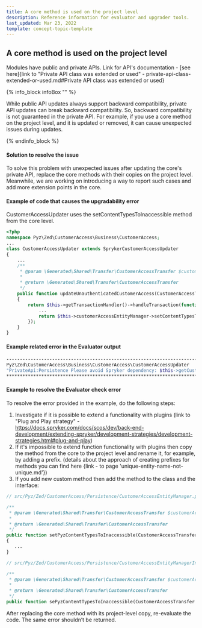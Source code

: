 ```yaml
---
title: A core method is used on the project level
description: Reference information for evaluator and upgrader tools.
last_updated: Mar 23, 2022
template: concept-topic-template
---
```


## A core method is used on the project level

Modules have public and private APIs. Link for API's documentation - [see here]{link to "Private API class was extended or used" - private-api-class-extended-or-used.md#Private API class was extended or used}

{% info_block infoBox "" %}

While public API updates always support backward compatibility, private API updates can break backward compatibility. So, backward compatibility is not guaranteed in the private API. For example, if you use a core method on the project level, and it is updated or removed, it can cause unexpected issues during updates.

{% endinfo_block %}

#### Solution to resolve the issue

To solve this problem with unexpected issues after updating the core's private API, replace the core methods with their copies on the project level.
Meanwhile, we are working on introducing a way to report such cases and add more extension points in the core.

#### Example of code that causes the upgradability error

CustomerAccessUpdater uses the setContentTypesToInaccessible method from the core level.

```php
<?php
namespace Pyz\Zed\CustomerAccess\Business\CustomerAccess;
...
class CustomerAccessUpdater extends SprykerCustomerAccessUpdater
{
    ...
    /**
     * @param \Generated\Shared\Transfer\CustomerAccessTransfer $customerAccessTransfer
     *
     * @return \Generated\Shared\Transfer\CustomerAccessTransfer
     */
    public function updateUnauthenticatedCustomerAccess(CustomerAccessTransfer $customerAccessTransfer): CustomerAccessTransfer
    {
        return $this->getTransactionHandler()->handleTransaction(function () use ($customerAccessTransfer) {
            ...
            return $this->customerAccessEntityManager->setContentTypesToInaccessible($customerAccessTransfer);
        });
    }
}
```

#### Example related error in the Evaluator output

```bash
------------------------------------------------------------------------------------------------------------------------
Pyz\Zed\CustomerAccess\Business\CustomerAccess\CustomerAccessUpdater
"PrivateApi:Persistence Please avoid Spryker dependency: $this->getCustomerAccessEntityByContentType(...)"
************************************************************************************************************************
```

#### Example to resolve the Evaluator check error

To resolve the error provided in the example, do the following steps:
1. Investigate if it is possible to extend a functionality with plugins (link to "Plug and Play strategy" - https://docs.spryker.com/docs/scos/dev/back-end-development/extending-spryker/development-strategies/development-strategies.html#plug-and-play)
2. If it's impossible to extend function functionality with plugins then copy the method from the core to the project level and rename it, for example, by adding a prefix. (details about the approach of creating prefixes for methods you can find here {link - to page 'unique-entity-name-not-unique.md'})
3. If you add new custom method then add the method to the class and the interface:
```php
// src/Pyz/Zed/CustomerAccess/Persistence/CustomerAccessEntityManager.php

/**
 * @param \Generated\Shared\Transfer\CustomerAccessTransfer $customerAccessTransfer
 *
 * @return \Generated\Shared\Transfer\CustomerAccessTransfer
 */
public function setPyzContentTypesToInaccessible(CustomerAccessTransfer $customerAccessTransfer): CustomerAccessTransfer
{
   ...
}
```

```php
// src/Pyz/Zed/CustomerAccess/Persistence/CustomerAccessEntityManagerInterface.php

/**
 * @param \Generated\Shared\Transfer\CustomerAccessTransfer $customerAccessTransfer
 *
 * @return \Generated\Shared\Transfer\CustomerAccessTransfer
 */
public function sePyzContentTypesToInaccessible(CustomerAccessTransfer $customerAccessTransfer): CustomerAccessTransfer;
```
After replacing the core method with its project-level copy, re-evaluate the code. The same error shouldn’t be returned.